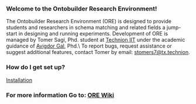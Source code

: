 ### Welcome to the Ontobuilder Research Environment! ###

The Ontobuilder Research Environment (ORE) is designed to provide students and researchers in schema matching and related fields a jump-start in designing and running experiments. 
Development of ORE is managed by Tomer Sagi, Phd. student at [Technion IIT](http://www.technion.ac.il) under the academic guidance of [Avigdor Gal](http://ie.technion.ac.il/~avigal), Phd.\\ To report bugs, request assistance or suggest additional features, contact Tomer by email: stomers7@tx.technion. 


### How do I get set up? ###

[Installation](https://bitbucket.org/tomers77/ontobuilder-research-environment/wiki/Installation)


### For more information Go to: [ORE Wiki](https://bitbucket.org/tomers77/ontobuilder-research-environment/wiki/Home) ###